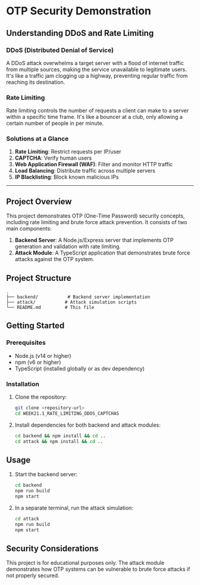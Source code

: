 # OTP Security Demonstration

## Understanding DDoS and Rate Limiting

### DDoS (Distributed Denial of Service)
A DDoS attack overwhelms a target server with a flood of internet traffic from multiple sources, making the service unavailable to legitimate users. It's like a traffic jam clogging up a highway, preventing regular traffic from reaching its destination.

### Rate Limiting
Rate limiting controls the number of requests a client can make to a server within a specific time frame. It's like a bouncer at a club, only allowing a certain number of people in per minute.

### Solutions at a Glance
1. **Rate Limiting**: Restrict requests per IP/user
2. **CAPTCHA**: Verify human users
3. **Web Application Firewall (WAF)**: Filter and monitor HTTP traffic
4. **Load Balancing**: Distribute traffic across multiple servers
5. **IP Blacklisting**: Block known malicious IPs

---

## Project Overview
This project demonstrates OTP (One-Time Password) security concepts, including rate limiting and brute force attack prevention. It consists of two main components:

1. **Backend Server**: A Node.js/Express server that implements OTP generation and validation with rate limiting.
2. **Attack Module**: A TypeScript application that demonstrates brute force attacks against the OTP system.

## Project Structure

```
.
├── backend/           # Backend server implementation
├── attack/           # Attack simulation scripts
└── README.md         # This file
```

## Getting Started

### Prerequisites

- Node.js (v14 or higher)
- npm (v6 or higher)
- TypeScript (installed globally or as dev dependency)

### Installation

1. Clone the repository:
   ```bash
   git clone <repository-url>
   cd WEEK21.1_RATE_LIMITING_DDOS_CAPTCHAS
   ```

2. Install dependencies for both backend and attack modules:
   ```bash
   cd backend && npm install && cd ..
   cd attack && npm install && cd ..
   ```

## Usage

1. Start the backend server:
   ```bash
   cd backend
   npm run build
   npm start
   ```

2. In a separate terminal, run the attack simulation:
   ```bash
   cd attack
   npm run build
   npm start
   ```
## Security Considerations

This project is for educational purposes only. The attack module demonstrates how OTP systems can be vulnerable to brute force attacks if not properly secured.